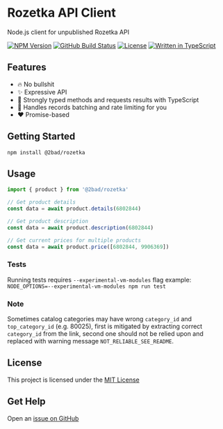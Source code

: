 # Rozetka API Client

Node.js client for unpublished Rozetka API

[![NPM Version](https://img.shields.io/npm/v/@2bad/rozetka)](https://www.npmjs.com/package/@2bad/rozetka)
[![GitHub Build Status](https://github.com/2bad/rozetka/workflows/build/badge.svg)](https://github.com/2BAD/rozetka/actions)
[![License](https://img.shields.io/npm/l/@2bad/rozetka)](https://www.npmjs.com/package/@2bad/rozetka)
[![Written in TypeScript](https://img.shields.io/github/languages/top/2BAD/rozetka)](https://github.com/2BAD/rozetka/search?l=typescript)

## Features

- 🔥 No bullshit
- ✨ Expressive API
- 💪 Strongly typed methods and requests results with TypeScript
- 🚀 Handles records batching and rate limiting for you
- ❤️ Promise-based

## Getting Started

```console
npm install @2bad/rozetka
```

## Usage

```typescript
import { product } from '@2bad/rozetka'

// Get product details
const data = await product.details(6802844)

// Get product description
const data = await product.description(6802844)

// Get current prices for multiple products
const data = await product.price([6802844, 9906369])
```

### Tests

Running tests requires `--experimental-vm-modules` flag
example: `NODE_OPTIONS=--experimental-vm-modules npm run test`

### Note

Sometimes catalog categories may have wrong `category_id` and `top_category_id` (e.g. 80025), first is mitigated by extracting correct `category_id` from the link, second one should not be relied upon and replaced with warning message `NOT_RELIABLE_SEE_README`.

## License

This project is licensed under the [MIT License](https://github.com/2BAD/rozetka/blob/main/LICENSE)

## Get Help

Open an [issue on GitHub](https://github.com/2bad/rozetka/issues/new)
